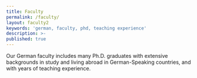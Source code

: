 ```yaml
---
title: Faculty
permalink: /faculty/
layout: faculty2
keywords: 'german, faculty, phd, teaching experience'
description: >-
published: true
---
```


Our German faculty includes many Ph.D. graduates with extensive backgrounds in study and living abroad in German-Speaking countries, and with years of teaching experience.
